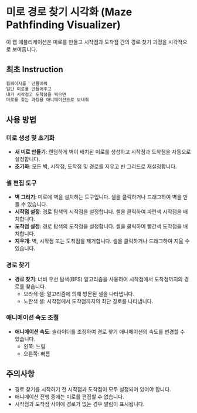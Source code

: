 # 미로 경로 찾기 시각화 (Maze Pathfinding Visualizer)

이 웹 애플리케이션은 미로를 만들고 시작점과 도착점 간의 경로 찾기 과정을 시각적으로 보여줍니다.

## 최초 Instruction

```md
윕페이지를  만들어줘
일단 미로를 만들어주고
내가 시작점고 도착점을 찍으면
미로를 찾는 과정을 애니메이션으로 보내줘
```

## 사용 방법

### 미로 생성 및 초기화

- **새 미로 만들기**: 랜덤하게 벽이 배치된 미로를 생성하고 시작점과 도착점을 자동으로 설정합니다.
- **초기화**: 모든 벽, 시작점, 도착점 및 경로를 지우고 빈 그리드로 재설정합니다.

### 셀 편집 도구

- **벽 그리기**: 미로에 벽을 설치하는 도구입니다. 셀을 클릭하거나 드래그하여 벽을 만들 수 있습니다.
- **시작점 설정**: 경로 탐색의 시작점을 설정합니다. 셀을 클릭하여 파란색 시작점을 배치합니다.
- **도착점 설정**: 경로 탐색의 도착점을 설정합니다. 셀을 클릭하여 빨간색 도착점을 배치합니다.
- **지우개**: 벽, 시작점 또는 도착점을 제거합니다. 셀을 클릭하거나 드래그하여 지울 수 있습니다.

### 경로 찾기

- **경로 찾기**: 너비 우선 탐색(BFS) 알고리즘을 사용하여 시작점에서 도착점까지의 경로를 찾습니다.
  - 보라색 셀: 알고리즘에 의해 방문된 셀을 나타냅니다.
  - 노란색 셀: 시작점에서 도착점까지의 최단 경로를 나타냅니다.

### 애니메이션 속도 조절

- **애니메이션 속도**: 슬라이더를 조정하여 경로 찾기 애니메이션의 속도를 변경할 수 있습니다.
  - 왼쪽: 느림
  - 오른쪽: 빠름

## 주의사항

- 경로 찾기를 시작하기 전 시작점과 도착점이 모두 설정되어 있어야 합니다.
- 애니메이션 진행 중에는 미로를 편집할 수 없습니다.
- 시작점과 도착점 사이에 경로가 없는 경우 알림이 표시됩니다.
